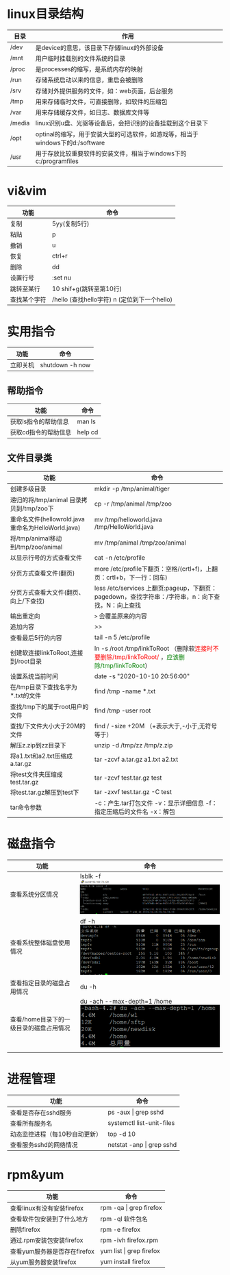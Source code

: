 # linux目录结构

| 目录 | 作用                                        |
| ---- | ------------------------------------------- |
| /dev | 是device的意思，该目录下存储linux的外部设备 |
| /mnt | 用户临时挂载别的文件系统的目录              |
|/proc|是processes的缩写，是系统内存的映射|
|/run|存储系统启动以来的信息，重启会被删除|
|/srv|存储对外提供服务的文件，如：web页面，后台服务|
|/tmp|用来存储临时文件，可直接删除，如软件的压缩包|
|/var|用来存储缓存文件，如日志、数据库文件等|
|/media|linux识别u盘、光驱等设备后，会把识别的设备挂载到这个目录下|
|/opt|optinal的缩写，用于安装大型的可选软件，如游戏等，相当于windows下的d:/software|
|/usr|用于存放比较重要软件的安装文件，相当于windows下的c:/programfiles|

# vi&vim

| 功能 | 命令 |
| ---- | ---- |
| 复制|5yy(复制5行)|
| 粘贴|p|
| 撤销|u|
| 恢复|ctrl+r|
| 删除 |dd|
| 设置行号 |:set nu|
| 跳转至某行| 10 shif+g(跳转至第10行)|
| 查找某个字符| /hello (查找hello字符) n (定位到下一个hello)|

# 实用指令

| 功能     | 命令            |
| -------- | --------------- |
| 立即关机 | shutdown -h now |

## 帮助指令

| 功能                 | 命令    |
| -------------------- | ------- |
| 获取ls指令的帮助信息 | man ls  |
| 获取cd指令的帮助信息 | help cd |

## 文件目录类

| 功能                                               | 命令                                                         |
| -------------------------------------------------- | ------------------------------------------------------------ |
| 创建多级目录                                       | mkdir -p /tmp/animal/tiger                                   |
| 递归的将/tmp/animal 目录拷贝到/tmp/zoo下           | cp -r /tmp/animal /tmp/zoo                                   |
| 重命名文件(hellowrold.java重命名为HelloWorld.java) | mv /tmp/helloworld.java /tmp/HelloWorld.java                 |
| 将/tmp/animal移动到/tmp/zoo/animal                 | mv /tmp/animal /tmp/zoo/animal                               |
| 以显示行号的方式查看文件                           | cat -n /etc/profile                                          |
| 分页方式查看文件(翻页)                             | more /etc/profile下翻页：空格/(crtl+f)，上翻页：crtl+b，下一行：回车) |
| 分页方式查看大文件(翻页、向上/下查找)              | less /etc/services 上翻页:pageup，下翻页：pagedown，查找字符串：/字符串，n：向下查找，N：向上查找 |
| 输出重定向                                         | `>`  会覆盖原来的内容                                        |
| 追加内容                                           | >>                                                           |
| 查看最后5行的内容                                  | tail -n 5 /etc/profile                                       |
| 创建软连接linkToRoot,连接到/root目录               | ln -s /root /tmp/linkToRoot （删除软<span style='color:red'>连接时不要删除/tmp/linkToRoot/</span> ，<span style='color:green'>应该删除/tmp/linkToRoot</span>） |
| 设置系统当前时间                                   | date -s "2020-10-10 20:56:00"                                |
| 在/tmp目录下查找名字为*.txt的文件                  | find /tmp -name *.txt                                        |
| 查找/tmp下的属于root用户的文件                     | find /tmp -user root                                         |
| 查找/下文件大小大于20M的文件                       | find / -size +20M （+表示大于,-小于,无符号等于）             |
| 解压z.zip到zz目录下                                | unzip -d /tmp/zz /tmp/z.zip                                  |
| 将a1.txt和a2.txt压缩成a.tar.gz                     | tar -zcvf a.tar.gz a1.txt a2.txt                             |
| 将test文件夹压缩成test.tar.gz                      | tar -zcvf test.tar.gz test                                   |
| 将test.tar.gz解压到test下                          | tar -zxvf test.tar.gz -C test                                |
| tar命令参数                                        | -c：产生.tar打包文件 	-v：显示详细信息	-f：指定压缩后的文件名 -x：解包 |

# 磁盘指令

| 功能                                    | 命令                                                         |
| --------------------------------------- | ------------------------------------------------------------ |
| 查看系统分区情况                        | lsblk -f<img src="linux笔记总结.assets/image-20201220103806919.png" alt="image-20201220103806919" style="zoom: 67%;" /> |
| 查看系统整体磁盘使用情况                | df -h<img src="linux笔记总结.assets/image-20201220103852000.png" alt="image-20201220103852000" style="zoom:67%;" /> |
| 查看指定目录的磁盘占用情况              | du -h                                                        |
| 查看/home目录下的一级目录的磁盘占用情况 | du -ach --max-depth=1 /home![image-20201220104100720](linux笔记总结.assets/image-20201220104100720.png) |
|                                         |                                                              |

# 进程管理

| 功能                           | 命令                      |
| ------------------------------ | ------------------------- |
| 查看是否存在sshd服务           | ps -aux \| grep sshd      |
| 查看所有服务名                 | systemctl list-unit-files |
| 动态监控进程（每10秒自动更新） | top -d 10                 |
| 查看服务sshd的网络情况         | netstat -anp \| grep sshd |

# rpm&yum

| 功能                         | 命令                     |
| ---------------------------- | ------------------------ |
| 查看linux有没有安装firefox   | rpm -qa \| grep firefox  |
| 查看软件包安装到了什么地方   | rpm -ql 软件包名         |
| 删除firefox                  | rpm -e firefox           |
| 通过.rpm安装包安装firefox    | rpm -ivh firefox.rpm     |
| 查看yum服务器是否存在firefox | yum list \| grep firefox |
| 从yum服务器安装firefox       | yum install firefox      |